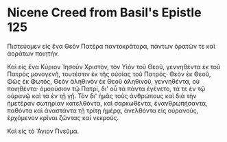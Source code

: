 # Nicene Creed from Basil's Epistle 125

Πιστεύομεν εἰς ἕνα Θεὸν Πατέρα παντοκράτορα, πάντων ὁρατῶν τε καὶ ἀοράτων ποιητήν.

Καὶ εἰς ἕνα Κύριον Ἰησοῦν Χριστὸν,
τὸν Υἱὸν τοῦ Θεοῦ,
γεννηθέντα ἐκ τοῦ Πατρὸς μονογενῆ,
τουτέστιν ἐκ τῆς οὐσίας τοῦ Πατρός·
Θεὸν ἐκ Θεοῦ,
Φῶς ἐκ Φωτός,
Θεὸν ἀληθινὸν ἐκ Θεοῦ ἀληθινοῦ,
γεννηθέντα, οὐ ποιηθέντα·
ὁμοούσιον τῷ Πατρί,
δι' οὗ τὰ πάντα ἐγένετο,
τά τε ἐν τῷ οὐρανῷ καὶ τὰ ἐν τῇ γῇ.
Τὸν δι' ἡμᾶς τοὺς ἀνθρώπους καὶ διὰ τὴν ἡμετέραν σωτηρίαν κατελθόντα,
καὶ σαρκωθέντα,
ἐνανθρωπήσαντα,
παθόντα
καὶ ἀναστάντα τῇ τρίτῃ ἡμέρᾳ,
ἀνελθόντα εἰς οὐρανούς,
ἐρχόμενον κρῖναι ζῶντας καὶ νεκρούς.

Καὶ εἰς τὸ Ἅγιον Πνεῦμα.
